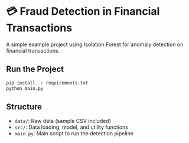 # 💳 Fraud Detection in Financial Transactions

A simple example project using Isolation Forest for anomaly detection on financial transactions.

## Run the Project

```bash
pip install -r requirements.txt
python main.py
```

## Structure

- `data/`: Raw data (sample CSV included)
- `src/`: Data loading, model, and utility functions
- `main.py`: Main script to run the detection pipeline
